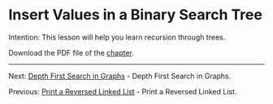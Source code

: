 # Insert Values in a Binary Search Tree

Intention: This lesson will help you learn recursion through trees.

Download the PDF file of the [chapter](chapter_18.pdf).

<hr>

Next: [Depth First Search in Graphs](chapter_19.md "Depth First Search in Graphs") - Depth First Search in Graphs.

Previous: [Print a Reversed Linked List](chapter_17.md "Print a Reversed Linked List") - Print a Reversed Linked List.